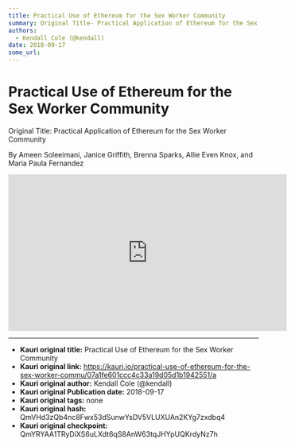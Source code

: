```yaml
---
title: Practical Use of Ethereum for the Sex Worker Community
summary: Original Title- Practical Application of Ethereum for the Sex Worker Community By Ameen Soleeimani, Janice Griffith, Brenna Sparks, Allie Even Knox, and Maria Paula Fernandez
authors:
  - Kendall Cole (@kendall)
date: 2018-09-17
some_url: 
---
```


# Practical Use of Ethereum for the Sex Worker Community


Original Title: Practical Application of Ethereum for the Sex Worker Community

By Ameen Soleeimani, Janice Griffith, Brenna Sparks, Allie Even Knox, and Maria Paula Fernandez

<div align="center"><iframe width="560" height="315" src="https://drive.google.com/file/d/1tlEVRMe8o40tYlV8Apaki5uGqvuTKZJE/preview" frameborder="0" allow="encrypted-media" allowfullscreen></iframe></div>


---

- **Kauri original title:** Practical Use of Ethereum for the Sex Worker Community
- **Kauri original link:** https://kauri.io/practical-use-of-ethereum-for-the-sex-worker-commu/07a1fe601ccc4c33a19d05d1b1942551/a
- **Kauri original author:** Kendall Cole (@kendall)
- **Kauri original Publication date:** 2018-09-17
- **Kauri original tags:** none
- **Kauri original hash:** QmVHd3zQb4nc8Fwx53dSunwYsDV5VLUXUAn2KYg7zxdbq4
- **Kauri original checkpoint:** QmYRYAA1TRyDiXS6uLXdt6qS8AnW63tqJHYpUQKrdyNz7h



